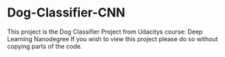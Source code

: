 # Dog-Classifier-CNN

This project is the Dog Classifier Project from Udacitys course: Deep Learning Nanodegree
If you wish to view this project please do so without copying parts of the code.
